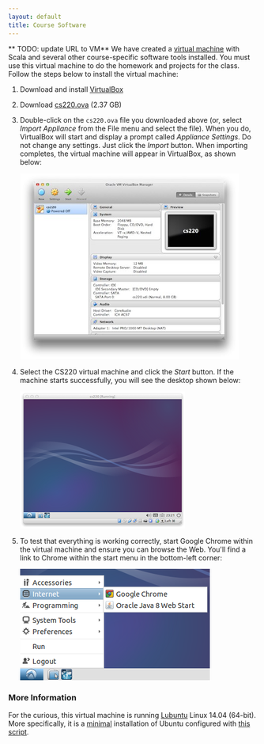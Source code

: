 ```yaml
---
layout: default
title: Course Software
---
```



** TODO: update URL to VM**
We have created a [virtual machine] with Scala and several other course-specific
software tools installed. You must use this virtual machine to do the homework
and projects for the class. Follow the steps below to install the virtual
machine:

1. Download and install [VirtualBox]

2. Download [cs220.ova] (2.37 GB)

3. Double-click on the `cs220.ova` file you downloaded above (or, select
   *Import Appliance* from the File menu and select the file). When you do,
   VirtualBox will start and display a prompt called *Appliance Settings*.
   Do not change any settings. Just click the *Import* button. When importing
   completes, the virtual machine will appear in VirtualBox, as shown below:

   <img src="virtualbox.png">

4. Select the CS220 virtual machine and click the *Start* button. If the
   machine starts successfully, you will see the desktop shown below:

   <img src="vm-desktop.png">

5. To test that everything is working correctly, start Google Chrome within
   the virtual machine and ensure you can browse the Web. You'll find a link
   to Chrome within the start menu in the bottom-left corner:

   <img src="vm-google-chrome.png">

### More Information

For the curious, this virtual machine is running [Lubuntu] Linux 14.04 (64-bit).
More specifically, it is a [minimal] installation of Ubuntu configured
with [this script].

[virtual machine]: http://en.wikipedia.org/wiki/Virtual_machine
[VirtualBox]: https://www.virtualbox.org/wiki/Downloads
[CS220.ova]: http://www.cs.umass.edu/~arjun/download/cs220.ova
[Lubuntu]: http://lubuntu.net
[minimal]: https://help.ubuntu.com/community/Installation/MinimalCD
[this script]: https://github.com/cmpsci220/support-code/blob/master/virtual-machine/setup.sh